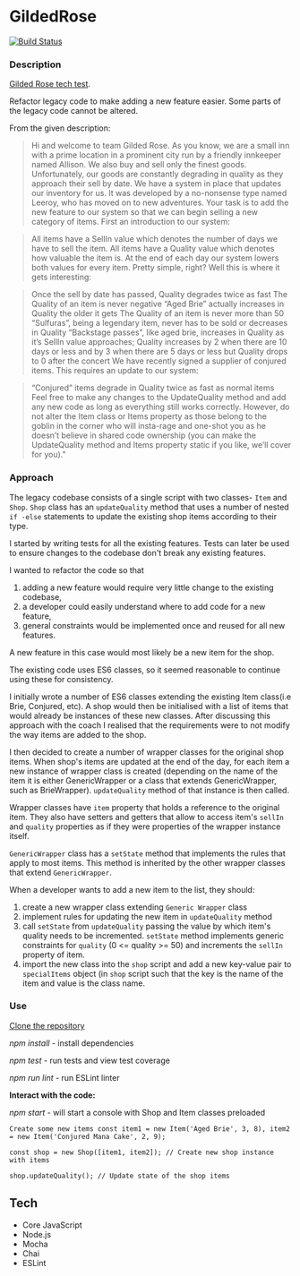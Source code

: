 GildedRose
====

[![Build Status](https://travis-ci.org/irbekrm/GildedRose.svg?branch=master)](https://travis-ci.org/irbekrm/GildedRose)

### Description

[Gilded Rose tech test](https://github.com/emilybache/GildedRose-Refactoring-Kata).

Refactor legacy code to make adding a new feature easier. Some parts of the legacy code cannot be altered.

From the given description:

>Hi and welcome to team Gilded Rose. As you know, we are a small inn with a prime location in a prominent city run by a friendly innkeeper named Allison. We also buy and sell only the finest goods. Unfortunately, our goods are constantly degrading in quality as they approach their sell by date. We have a system in place that updates our inventory for us. It was developed by a no-nonsense type named Leeroy, who has moved on to new adventures. Your task is to add the new feature to our system so that we can begin selling a new category of items. First an introduction to our system:

>All items have a SellIn value which denotes the number of days we have to sell the item. All items have a Quality value which denotes how valuable the item is. At the end of each day our system lowers both values for every item. Pretty simple, right? Well this is where it gets interesting:

>Once the sell by date has passed, Quality degrades twice as fast
>The Quality of an item is never negative
>“Aged Brie” actually increases in Quality the older it gets
>The Quality of an item is never more than 50
>“Sulfuras”, being a legendary item, never has to be sold or decreases in Quality
>“Backstage passes”, like aged brie, increases in Quality as it’s SellIn value approaches; Quality increases by 2 when there are 10 days or less and by 3 when there are 5 days or less but Quality drops to 0 after the concert
>We have recently signed a supplier of conjured items. This requires an update to our system:

>“Conjured” items degrade in Quality twice as fast as normal items
>Feel free to make any changes to the UpdateQuality method and add any new code as long as everything still works correctly. However, do not alter the Item class or Items property as those belong to the goblin in the corner who will insta-rage and one-shot you as he doesn’t believe in shared code ownership (you can make the UpdateQuality method and Items property static if you like, we’ll cover for you)."

### Approach

The legacy codebase consists of a single script with two classes- `Item` and `Shop`.
`Shop` class has an `updateQuality` method that uses a number of nested `if -else` statements to 
update the existing shop items according to their type.

I started by writing tests for all the existing features. Tests can later be used to ensure changes to the codebase don't break any existing features.

I wanted to refactor the code so that 

1) adding a new feature would require very little change to the existing codebase,
2) a developer could easily understand where to add code for a new feature,
3) general constraints would be implemented once and reused for all new features. 

A new feature in this case would most likely be a new item for the shop. 

The existing code uses ES6 classes, so it seemed reasonable to continue using these for consistency.

I initially wrote a number of ES6 classes extending the existing Item class(i.e Brie, Conjured, etc).
A shop would then be initialised with a list of items that would already be instances of these new classes. After discussing this approach with the coach I realised that the requirements were to not modify the way items are added to the shop.

I then decided to create a number of wrapper classes for the original shop items.
When shop's items are updated at the end of the day, for each item a new instance of wrapper class is created (depending on the name of the item it is either GenericWrapper or a class that extends GenericWrapper, such as BrieWrapper).
`updateQuality` method of that instance is then called. 

Wrapper classes have `item` property that holds a reference to the original item. They also have setters and getters that allow
to access item's `sellIn` and `quality` properties as if they were properties of the wrapper instance itself.

`GenericWrapper` class has a `setState` method that implements the rules that apply to most items. This method is inherited by the other wrapper classes that extend `GenericWrapper`. 

When a developer wants to add a new item to the list, they should:

1) create a new wrapper class extending `Generic Wrapper` class
2) implement rules for updating the new item in `updateQuality` method
3) call `setState` from `updateQuality` passing the value by which item's quality needs to be incremented. `setState` method implements generic constraints for `quality` (0 <= quality >= 50) and increments the `sellIn` property of item.
4) import the new class into the `shop` script and add a new key-value pair to `specialItems` object (in `shop` script such that the key
is the name of the item and value is the class name.

### Use 

[Clone the repository](https://github.com/irbekrm/GildedRose.git)

*npm install* - install dependencies

*npm test* - run tests and view test coverage

*npm run lint* - run ESLint linter

**Interact with the code:**

*npm start* - will start a console with Shop and Item classes preloaded

`Create some new items
const item1 = new Item('Aged Brie', 3, 8), item2 = new Item('Conjured Mana Cake', 2, 9);`

`const shop = new Shop([item1, item2]); // Create new shop instance with items`

`shop.updateQuality(); // Update state of the shop items`


## Tech

* Core JavaScript
* Node.js
* Mocha
* Chai
* ESLint
